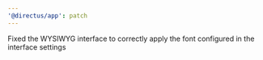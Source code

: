 ```yaml
---
'@directus/app': patch
---
```


Fixed the WYSIWYG interface to correctly apply the font configured in the interface settings
